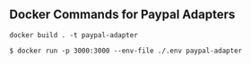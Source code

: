 ## Docker Commands for Paypal Adapters

```
docker build . -t paypal-adapter

$ docker run -p 3000:3000 --env-file ./.env paypal-adapter

```
